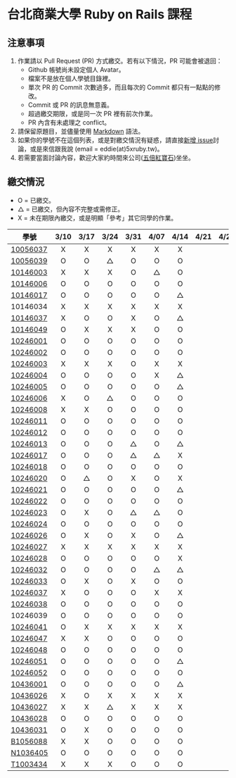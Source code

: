# 台北商業大學 Ruby on Rails 課程

## 注意事項

1. 作業請以 Pull Request (PR) 方式繳交。若有以下情況，PR 可能會被退回：
   * Github 帳號尚未設定個人 Avatar。
   * 檔案不是放在個人學號目錄裡。
   * 單次 PR 的 Commit 次數過多，而且每次的 Commit 都只有一點點的修改。
   * Commit 或 PR 的訊息無意義。
   * 超過繳交期限，或是同一次 PR 裡有前次作業。
   * PR 內含有未處理之 conflict。
2. 請保留原題目，並儘量使用 [Markdown](http://daringfireball.net/projects/markdown/) 語法。
3. 如果你的學號不在這個列表，或是對繳交情況有疑惑，請直接[新增 issue](https://github.com/kaochenlong/ntub_homework/issues/new)討論，或是來信跟我說 (email = eddie(at)5xruby.tw)。
4. 若需要當面討論內容，歡迎大家約時間來公司([五倍紅寶石](https://5xruby.tw/))坐坐。

## 繳交情況

* O = 已繳交。
* △ = 已繳交，但內容不完整或需修正。
* X = 未在期限內繳交，或是明顯「參考」其它同學的作業。

| 學號      |  3/10  |  3/17  |  3/24  |  3/31  |  4/07  |  4/14  |  4/21  |  4/28  |  5/05  |  5/12  |  5/19  |  5/26  |
| --------- |:------:|:------:|:------:|:------:|:------:|:------:|:------:|:------:|:------:|:------:|:------:|:------:|
| [10056037](https://github.com/Kelvin513)  | X | X | X | X | X | X | | | | | | |
| [10056039](https://github.com/michael85731)  | O | O | △ | O | O | O | | | | | | |
| [10146003](https://github.com/r3850355)  | X | X | X | O | △ | O | | | | | | |
| [10146006](https://github.com/benjak135765)  | O | O | O | O | O | O | | | | | | |
| [10146017](https://github.com/zerox12311)  | O | O | O | O | O | △ | | | | | | |
| 10146034  | X | X | X | X | X | X | | | | | | |
| [10146037](https://github.com/a31011andy)  | X | O | O | X | O | △  | | | | | | |
| [10146049](https://github.com/BrookJ)  | O | X | X | X | O | O | | | | | | |
| [10246001](https://github.com/Lai10)  | O | O | O | O | O | O | | | | | | |
| [10246002](https://github.com/fanyaping)  | O | O | O | O | O | O | | | | | | |
| [10246003](https://github.com/r3850355)  | X | X | X | O | X | X | | | | | | |
| [10246004](https://github.com/Casky1108)  | O | O | O | O | X | △ | | | | | | |
| [10246005](https://github.com/OtakuXavier)  | O | O | O | O | O | △ | | | | | | |
| [10246006](https://github.com/taiwanboy)  | X | O | △ | O | O | O | | | | | | |
| [10246008](https://github.com/a36love3)  | X | X | O | O | O | O | | | | | | |
| [10246011](https://github.com/lin19960729)  | O | O | O | O | O | O | | | | | | |
| [10246012](https://github.com/stefsun1126)  | O | O | O | O | O | O | | | | | | |
| [10246013](https://github.com/10246013)  | O | O | O | △ | O | △ | | | | | | |
| [10246017](https://github.com/a9261020)  | O | O | O | △ | △ | X | | | | | | |
| [10246018](https://github.com/shuzhenWu)  | O | O | O | O | O | O | | | | | | |
| [10246020](https://github.com/z789000d)  | O | △ | O | X | O | X | | | | | | |
| [10246021](https://github.com/yulilin)  | O | O | O | O | O | △ | | | | | | |
| [10246022](https://github.com/w6812763cm)  | O | O | O | O | O | O | | | | | | |
| [10246023](https://github.com/tsy9005)  | O | X | O | △ | △ | O | | | | | | |
| [10246024](https://github.com/k19953014)  | O | O | O | O | O | O | | | | | | |
| [10246026](https://github.com/tim64195419)  | O | X | O | X | O | △ | | | | | | |
| [10246027](https://github.com/s033742458)  | X | X | X | X | X | X | | | | | | |
| [10246028](https://github.com/ntub10246028)  | O | O | O | O | O | X | | | | | | |
| [10246032](https://github.com/lambdaTW)  | O | O | O | O | △  | △  | | | | | | |
| [10246033](https://github.com/louis0630)  | O | X | O | X | O | O | | | | | | |
| [10246037](https://github.com/withney93) | X | O | O | O | X | X | | | | | | |
| [10246038](https://github.com/zhongyixuan)  | O | O | O | O | O | O | | | | | | |
| 10246039  | O | O | O | O | O | O | | | | | | |
| [10246041](https://github.com/x252566)  | O | X | X | X | X | X | | | | | | |
| [10246047](https://github.com/afresh30508)  | X | X | O | O | O | O | | | | | | |
| [10246048](https://github.com/tyu012206)  | O | O | O | O | O | O | | | | | | |
| [10246051](https://github.com/jiaxinxin)  | O | O | O | O | O | △ | | | | | | |
| [10246052](https://github.com/zz5826578)  | O | O | O | O | O | O | | | | | | |
| [10436001](https://github.com/p129894881)  | O | O | O | O | O | △ | | | | | | |
| [10436026](https://github.com/artery11348)  | X | O | X | X | X | X | | | | | | |
| [10436027](https://github.com/s033742458)  | X | X | △ | X | X | X | | | | | | |
| [10436028](https://github.com/Hsiao-Chin-Liang)  | O | O | O | O | O | O | | | | | | |
| [10436031](https://github.com/Lin-Zuyang)  | O | X | O | O | O | O | | | | | | |
| [B1056088](https://github.com/jc-hsu)  | X | X | O | O | O | O | | | | | | |
| [N1036405](https://github.com/silvia0223y)  | O | O | O | O | O | O | | | | | | |
| [T1003434](https://github.com/telsaiori)  | X | X | X | O | O | O | | | | | | |
